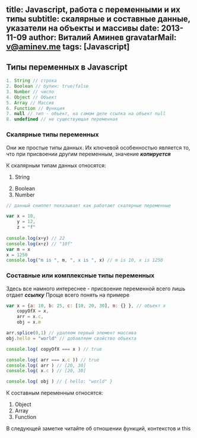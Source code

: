 title: Javascript, работа с переменными и их типы
subtitle: скалярные и составные данные, указатели на объекты и массивы
date: 2013-11-09
author: Виталий Аминев
gravatarMail: v@aminev.me
tags: [Javascript]
---

## Типы переменных в Javascript

```javascript
1. String // строка
2. Boolean // булин: true/false
3. Number // число 
4. Object // Объект
5. Array // Массив
6. Function // Функция
7. null // тип - объект, на самом деле ссылка на объект null
8. undefined // не существующая переменная
```

### Скалярные типы переменных

Они же простые типы данных. Их ключевой особенностью является то, что при присвоении другим переменным, 
значение ***копируется***

К скалярным типам данных относятся:

1. String
<!-- more -->
2. Boolean
3. Number

```javascript
// данный сниппет показывает как работают скалярные переменные

var x = 10,
    y = 12,
    z = "f"
    
console.log(x+y) // 22
console.log(x+z) // "10f"
var m = x
x = 1250
console.log("m is ", m, ", x is ", x) // m is 10, x is 1250
```

### Составные или комплексные типы переменных

Здесь все намного интереснее - присвоение переменной всего лишь отдает ***ссылку***
Проще всего понять на примере

```javascript
var x = {a: 10, b: 25, c: [10, 20, 30], m: {} }, // объект x
    copyOfX = x,
    arr = x.c,
    obj = x.m

arr.splice(0,1) // удаляем первый элемент массива
obj.hello = "world" // добавляем свойство объекта

console.log( copyOfX === x ) // true

console.log( arr === x.c )) // true
console.log( arr ) // [20, 30]
console.log( x.c ) // [20, 30]

console.log( obj ) // { hello: "world" }
```

К составным переменным относятся:

1. Object
2. Array
3. Function

В следующей заметке читайте об отношении функций, контекстов и this
